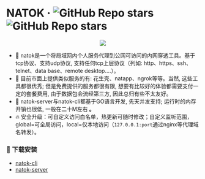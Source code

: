 # NATOK · ![GitHub Repo stars](https://img.shields.io/github/stars/natokay/go-natok-server) ![GitHub Repo stars](https://img.shields.io/github/stars/natokay/go-natok-cli)

<div align="center">
  <!-- Snake Code Contribution Map 贪吃蛇代码贡献图 -->
  <img src="https://cdn.jsdelivr.net/gh/sun0225SUN/sun0225SUN/profile-snake-contrib/github-contribution-grid-snake-dark.svg" />
<p/>
</div>


* 🌱 natok是一个将局域网内个人服务代理到公网可访问的内网穿透工具。基于tcp协议、支持udp协议, 支持任何tcp上层协议（列如: http、https、ssh、telnet、data base、remote desktop....）。
* 🤔 目前市面上提供类似服务的有: 花生壳、natapp、ngrok等等。当然, 这些工具都很优秀; 但是免费提供的服务都很有限, 想要有比较好的体验都需要支付一定的套餐费用, 由于数据包会流经第三方, 因此总归有些不太友好。
* 🚀 natok-server与natok-cli都基于GO语言开发, 先天并发支持; 运行时的内存开销也很低, 一般在二十M左右 **。**
* 🔥 安全升级：可自定义访问白名单，热更新可随时修改；自定义监听范围，global=可全局访问，local=仅本地访问（`127.0.0.1:port`通过nginx等代理域名转发）。


### 👋 下载安装

* [natok-cli](https://github.com/natokay/go-natok-cli/releases)
* [natok-server](https://github.com/natokay/go-natok-server/releases)



<!--
**natokay/natokay** is a ✨ _special_ ✨ repository because its `README.md` (this file) appears on your GitHub profile.

Here are some ideas to get you started:

- 🔭 I’m currently working on ...
- 🌱 I’m currently learning ...
- 👯 I’m looking to collaborate on ...
- 🤔 I’m looking for help with ...
- 💬 Ask me about ...
- 📫 How to reach me: ...
- 😄 Pronouns: ...
- ⚡ Fun fact: ...
-->

